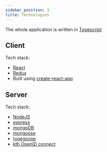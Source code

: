 ```yaml
---
sidebar_position: 3
title: Technologies
---
```


The whole application is written in [Typescript](https://www.typescriptlang.org/)

## Client
Tech stack:
+ [React](https://reactjs.org/)
+ [Redux](https://redux.js.org/)
+ Built using [create-react-app](https://create-react-app.dev/)

## Server
Tech stack:
+ [NodeJS](https://nodejs.org/en/about/)
+ [express](https://expressjs.com/)
+ [mongoDB](https://www.mongodb.com/)
+ [mongoose](https://mongoosejs.com/)
+ [typegoose](https://typegoose.github.io/typegoose/)
+ [kth OpenID connect](https://intra.kth.se/en/it/natverk/identitetshantering/konfigurationsinformation-for-saml-openid-connect-1.1045571)